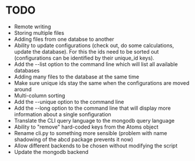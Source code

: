 # TODO

* Remote writing
* Storing multiple files
* Adding files from one databse to another
* Ability to update configurations (check out, do some calculations, update the database). For this the ids need to be sorted out (configurations can be identified by their unique_id keys).
* Add the --list option to the command line which will list all available databases
* Adding many files to the database at the same time
* Make sure unique ids stay the same when the configurations are moved around
* Multi-column sorting
* Add the --unique option to the command line
* Add the --long option to the command line that will display more information about a single sonfiguration
* Translate the CLI query language to the mongodb query language
* Ability to "remove" hard-coded keys from the Atoms object
* Rename cli.py to something more sensible (problem with name shadowing of the abcd package prevents it now)
* Allow different backends to be chosen without modifying the script
* Update the mongodb backend